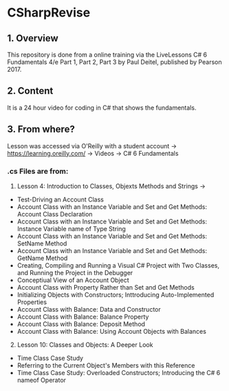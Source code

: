 # CSharpRevise
## 1. Overview

This repository is done from a online training via the LiveLessons C# 6 Fundamentals 4/e Part 1, Part 2, Part 3 by Paul Deitel, published by Pearson 2017.

## 2. Content

It is a 24 hour video for coding in C# that shows the fundamentals.

## 3. From where?

Lesson was accessed via O'Reilly with a student account -> https://learning.oreilly.com/ -> Videos -> C# 6 Fundamentals

### .cs Files are from:
1. Lesson 4: Introduction to Classes, Objexts Methods and Strings ->
 * Test-Driving an Account Class
 * Account Class with an Instance Variable and Set and Get Methods: Account Class Declaration
 * Account Class with an Instance Variable and Set and Get Methods: Instance Variable name of Type String
 * Account Class with an Instance Variable and Set and Get Methods: SetName Method
 * Account Class with an Instance Variable and Set and Get Methods: GetName Method
 * Creating, Compiling and Running a Visual C# Project with Two Classes, and Running the Project in the Debugger
 * Conceptiual View of an Account Object
 * Account Class with Property Rather than Set and Get Methods
 * Initializing Objects with Constructors; Inttroducing Auto-Implemented Properties
 * Account Class with Balance: Data and Constructor
 * Account Class with Balance: Balance Property
 * Account Class with Balance: Deposit Method
 * Account Class with Balance: Using Account Objects with Balances
2. Lesson 10: Classes and Objects: A Deeper Look
 * Time Class Case Study
 * Referring to the Current Object's Members with this Reference
 * Time Class Case Study: Overloaded Constructors; Introducing the C# 6 nameof Operator 
